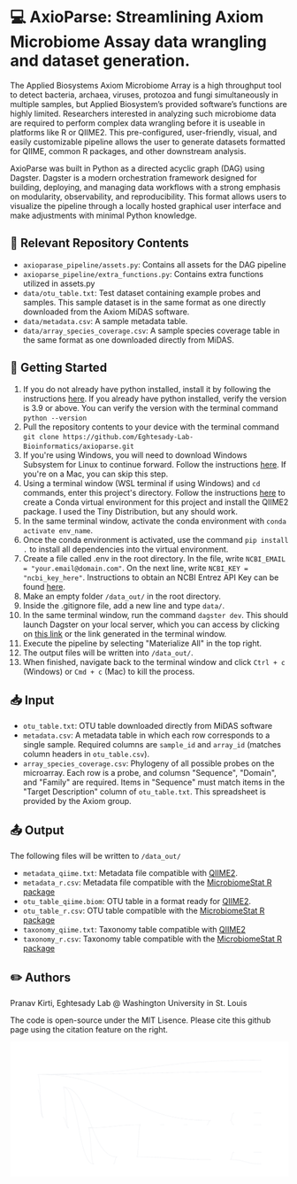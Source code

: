 # :computer: AxioParse: Streamlining Axiom Microbiome Assay data wrangling and dataset generation.

The Applied Biosystems Axiom Microbiome Array is a high throughput tool to detect bacteria, archaea, viruses, protozoa and fungi simultaneously in multiple samples, but Applied Biosystem’s provided software’s functions are highly limited. Researchers interested in analyzing such microbiome data are required to perform complex data wrangling before it is useable in platforms like R or QIIME2. This pre-configured, user-friendly, visual, and easily customizable pipeline allows the user to generate datasets formatted for QIIME, common R packages, and other downstream analysis. 

AxioParse was built in Python as a directed acyclic graph (DAG) using Dagster. Dagster is a modern orchestration framework designed for building, deploying, and managing data workflows with a strong emphasis on modularity, observability, and reproducibility. This format allows users to visualize the pipeline through a locally hosted graphical user interface and make adjustments with minimal Python knowledge. 

## :file_folder: Relevant Repository Contents
- `axioparase_pipeline/assets.py`: Contains all assets for the DAG pipeline
- `axioparse_pipeline/extra_functions.py`: Contains extra functions utilized in assets.py
- `data/otu_table.txt`: Test dataset containing example probes and samples. This sample dataset is in the same format as one directly downloaded from the Axiom MiDAS software.
- `data/metadata.csv`: A sample metadata table.
- `data/array_species_coverage.csv`: A sample species coverage table in the same format as one downloaded directly from MiDAS.

## :beginner: Getting Started
1. If you do not already have python installed, install it by following the instructions [here](https://www.python.org/downloads/). If you already have python installed, verify the version is 3.9 or above. You can verify the version with the terminal command `python --version` 
1. Pull the repository contents to your device with the terminal command `git clone https://github.com/Eghtesady-Lab-Bioinformatics/axioparse.git`
2. If you're using Windows, you will need to download Windows Subsystem for Linux to continue forward. Follow the instructions [here](https://learn.microsoft.com/en-us/windows/wsl/install). If you're on a Mac, you can skip this step.
3. Using a terminal window (WSL terminal if using Windows) and `cd` commands, enter this project's directory. Follow the instructions [here](https://library.qiime2.org/quickstart) to create a Conda virtual environment for this project and install the QIIME2 package. I used the Tiny Distribution, but any should work. 
4. In the same terminal window, activate the conda environment with `conda activate env_name`. 
3. Once the conda environment is activated, use the command `pip install .` to install all dependencies into the virtual environment. 
3. Create a file called .env in the root directory. In the file, write `NCBI_EMAIL = "your.email@domain.com"`. On the next line, write `NCBI_KEY = "ncbi_key_here"`. Instructions to obtain an NCBI Entrez API Key can be found [here](https://support.nlm.nih.gov/kbArticle/?pn=KA-05317).
5. Make an empty folder `/data_out/` in the root directory.
6. Inside the .gitignore file, add a new line and type `data/`.
7. In the same terminal window, run the command `dagster dev`. This should launch Dagster on your local server, which you can access by clicking on [this link](http://127.0.0.1:3000) or the link generated in the terminal window. 
8. Execute the pipeline by selecting "Materialize All" in the top right.
9. The output files will be written into `/data_out/`.
10. When finished, navigate back to the terminal window and click `Ctrl + c` (Windows) or `Cmd + c` (Mac) to kill the process. 

## :inbox_tray: Input
- `otu_table.txt`: OTU table downloaded directly from MiDAS software
- `metadata.csv`: A metadata table in which each row corresponds to a single sample. Required columns are `sample_id` and `array_id` (matches column headers in `otu_table.csv`). 
- `array_species_coverage.csv`: Phylogeny of all possible probes on the microarray. Each row is a probe, and columsn "Sequence", "Domain", and "Family" are required. Items in "Sequence" must match items in the "Target Description" column of `otu_table.txt`. This spreadsheet is provided by the Axiom group. 

## :outbox_tray: Output
The following files will be written to `/data_out/`
- `metadata_qiime.txt`: Metadata file compatible with [QIIME2](https://qiime2.org/).
- `metadata_r.csv`: Metadata file compatible with the [MicrobiomeStat R package](https://github.com/cafferychen777/MicrobiomeStat)
- `otu_table_qiime.biom`: OTU table in a format ready for [QIIME2](https://qiime2.org/). 
- `otu_table_r.csv`: OTU table compatible with the [MicrobiomeStat R package](https://github.com/cafferychen777/MicrobiomeStat)
- `taxonomy_qiime.txt`: Taxonomy table compatible with [QIIME2](https://qiime2.org/)
- `taxonomy_r.csv`: Taxonomy table compatible with the [MicrobiomeStat R package](https://github.com/cafferychen777/MicrobiomeStat)

## :pencil2: Authors
Pranav Kirti, Eghtesady Lab @ Washington University in St. Louis

The code is open-source under the MIT Lisence. Please cite this github page using the citation feature on the right.

![DAG Pipeline](pictures/pipeline.svg)
